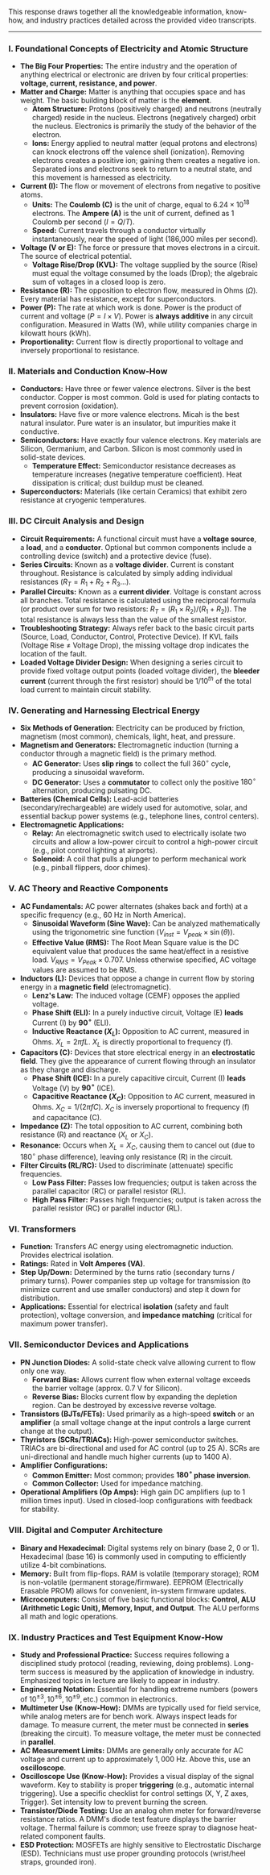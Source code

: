This response draws together all the knowledgeable information, know-how, and industry practices detailed across the provided video transcripts.

---

### I. Foundational Concepts of Electricity and Atomic Structure

*   **The Big Four Properties:** The entire industry and the operation of anything electrical or electronic are driven by four critical properties: **voltage, current, resistance, and power**.
*   **Matter and Charge:** Matter is anything that occupies space and has weight. The basic building block of matter is the **element**.
    *   **Atom Structure:** Protons (positively charged) and neutrons (neutrally charged) reside in the nucleus. Electrons (negatively charged) orbit the nucleus. Electronics is primarily the study of the behavior of the electron.
    *   **Ions:** Energy applied to neutral matter (equal protons and electrons) can knock electrons off the valence shell (ionization). Removing electrons creates a positive ion; gaining them creates a negative ion. Separated ions and electrons seek to return to a neutral state, and this movement is harnessed as electricity.
*   **Current (I):** The flow or movement of electrons from negative to positive atoms.
    *   **Units:** The **Coulomb (C)** is the unit of charge, equal to $6.24 \times 10^{18}$ electrons. The **Ampere (A)** is the unit of current, defined as 1 Coulomb per second ($I = Q/T$).
    *   **Speed:** Current travels through a conductor virtually instantaneously, near the speed of light (186,000 miles per second).
*   **Voltage (V or E):** The force or pressure that moves electrons in a circuit. The source of electrical potential.
    *   **Voltage Rise/Drop (KVL):** The voltage supplied by the source (Rise) must equal the voltage consumed by the loads (Drop); the algebraic sum of voltages in a closed loop is zero.
*   **Resistance (R):** The opposition to electron flow, measured in Ohms ($\Omega$). Every material has resistance, except for superconductors.
*   **Power (P):** The rate at which work is done. Power is the product of current and voltage ($P = I \times V$). Power is **always additive** in any circuit configuration. Measured in Watts (W), while utility companies charge in kilowatt hours (kWh).
*   **Proportionality:** Current flow is directly proportional to voltage and inversely proportional to resistance.

### II. Materials and Conduction Know-How

*   **Conductors:** Have three or fewer valence electrons. Silver is the best conductor. Copper is most common. Gold is used for plating contacts to prevent corrosion (oxidation).
*   **Insulators:** Have five or more valence electrons. Micah is the best natural insulator. Pure water is an insulator, but impurities make it conductive.
*   **Semiconductors:** Have exactly four valence electrons. Key materials are Silicon, Germanium, and Carbon. Silicon is most commonly used in solid-state devices.
    *   **Temperature Effect:** Semiconductor resistance decreases as temperature increases (negative temperature coefficient). Heat dissipation is critical; dust buildup must be cleaned.
*   **Superconductors:** Materials (like certain Ceramics) that exhibit zero resistance at cryogenic temperatures.

### III. DC Circuit Analysis and Design

*   **Circuit Requirements:** A functional circuit must have a **voltage source**, a **load**, and a **conductor**. Optional but common components include a controlling device (switch) and a protective device (fuse).
*   **Series Circuits:** Known as a **voltage divider**. Current is constant throughout. Resistance is calculated by simply adding individual resistances ($R_T = R_1 + R_2 + R_3...$).
*   **Parallel Circuits:** Known as a **current divider**. Voltage is constant across all branches. Total resistance is calculated using the reciprocal formula (or product over sum for two resistors: $R_T = (R_1 \times R_2) / (R_1 + R_2)$). The total resistance is always less than the value of the smallest resistor.
*   **Troubleshooting Strategy:** Always refer back to the basic circuit parts (Source, Load, Conductor, Control, Protective Device). If KVL fails (Voltage Rise $\neq$ Voltage Drop), the missing voltage drop indicates the location of the fault.
*   **Loaded Voltage Divider Design:** When designing a series circuit to provide fixed voltage output points (loaded voltage divider), the **bleeder current** (current through the first resistor) should be $1/10^{th}$ of the total load current to maintain circuit stability.

### IV. Generating and Harnessing Electrical Energy

*   **Six Methods of Generation:** Electricity can be produced by friction, magnetism (most common), chemicals, light, heat, and pressure.
*   **Magnetism and Generators:** Electromagnetic induction (turning a conductor through a magnetic field) is the primary method.
    *   **AC Generator:** Uses **slip rings** to collect the full $360^\circ$ cycle, producing a sinusoidal waveform.
    *   **DC Generator:** Uses a **commutator** to collect only the positive $180^\circ$ alternation, producing pulsating DC.
*   **Batteries (Chemical Cells):** Lead-acid batteries (secondary/rechargeable) are widely used for automotive, solar, and essential backup power systems (e.g., telephone lines, control centers).
*   **Electromagnetic Applications:**
    *   **Relay:** An electromagnetic switch used to electrically isolate two circuits and allow a low-power circuit to control a high-power circuit (e.g., pilot control lighting at airports).
    *   **Solenoid:** A coil that pulls a plunger to perform mechanical work (e.g., pinball flippers, door chimes).

### V. AC Theory and Reactive Components

*   **AC Fundamentals:** AC power alternates (shakes back and forth) at a specific frequency (e.g., $60 \text{ Hz}$ in North America).
    *   **Sinusoidal Waveform (Sine Wave):** Can be analyzed mathematically using the trigonometric sine function ($V_{inst} = V_{peak} \times \sin(\theta)$).
    *   **Effective Value (RMS):** The Root Mean Square value is the DC equivalent value that produces the same heat/effect in a resistive load. $V_{RMS} = V_{Peak} \times 0.707$. Unless otherwise specified, AC voltage values are assumed to be RMS.
*   **Inductors (L):** Devices that oppose a change in current flow by storing energy in a **magnetic field** (electromagnetic).
    *   **Lenz's Law:** The induced voltage (CEMF) opposes the applied voltage.
    *   **Phase Shift (ELI):** In a purely inductive circuit, Voltage (E) **leads** Current (I) by $\mathbf{90^\circ}$ (ELI).
    *   **Inductive Reactance ($X_L$):** Opposition to AC current, measured in Ohms. $X_L = 2 \pi f L$. $X_L$ is directly proportional to frequency (f).
*   **Capacitors (C):** Devices that store electrical energy in an **electrostatic field**. They give the appearance of current flowing through an insulator as they charge and discharge.
    *   **Phase Shift (ICE):** In a purely capacitive circuit, Current (I) **leads** Voltage (V) by $\mathbf{90^\circ}$ (ICE).
    *   **Capacitive Reactance ($X_C$):** Opposition to AC current, measured in Ohms. $X_C = 1 / (2 \pi f C)$. $X_C$ is inversely proportional to frequency (f) and capacitance (C).
*   **Impedance (Z):** The total opposition to AC current, combining both resistance (R) and reactance ($X_L$ or $X_C$).
*   **Resonance:** Occurs when $X_L = X_C$, causing them to cancel out (due to $180^\circ$ phase difference), leaving only resistance (R) in the circuit.
*   **Filter Circuits (RL/RC):** Used to discriminate (attenuate) specific frequencies.
    *   **Low Pass Filter:** Passes low frequencies; output is taken across the parallel capacitor (RC) or parallel resistor (RL).
    *   **High Pass Filter:** Passes high frequencies; output is taken across the parallel resistor (RC) or parallel inductor (RL).

### VI. Transformers

*   **Function:** Transfers AC energy using electromagnetic induction. Provides electrical isolation.
*   **Ratings:** Rated in **Volt Amperes (VA)**.
*   **Step Up/Down:** Determined by the turns ratio (secondary turns / primary turns). Power companies step up voltage for transmission (to minimize current and use smaller conductors) and step it down for distribution.
*   **Applications:** Essential for electrical **isolation** (safety and fault protection), voltage conversion, and **impedance matching** (critical for maximum power transfer).

### VII. Semiconductor Devices and Applications

*   **PN Junction Diodes:** A solid-state check valve allowing current to flow only one way.
    *   **Forward Bias:** Allows current flow when external voltage exceeds the barrier voltage (approx. $0.7 \text{ V}$ for Silicon).
    *   **Reverse Bias:** Blocks current flow by expanding the depletion region. Can be destroyed by excessive reverse voltage.
*   **Transistors (BJTs/FETs):** Used primarily as a high-speed **switch** or an **amplifier** (a small voltage change at the input controls a large current change at the output).
*   **Thyristors (SCRs/TRIACs):** High-power semiconductor switches. TRIACs are bi-directional and used for AC control (up to $25 \text{ A}$). SCRs are uni-directional and handle much higher currents (up to $1400 \text{ A}$).
*   **Amplifier Configurations:**
    *   **Common Emitter:** Most common; provides **$180^\circ$ phase inversion**.
    *   **Common Collector:** Used for impedance matching.
*   **Operational Amplifiers (Op Amps):** High gain DC amplifiers (up to 1 million times input). Used in closed-loop configurations with feedback for stability.

### VIII. Digital and Computer Architecture

*   **Binary and Hexadecimal:** Digital systems rely on binary (base 2, 0 or 1). Hexadecimal (base 16) is commonly used in computing to efficiently utilize 4-bit combinations.
*   **Memory:** Built from flip-flops. RAM is volatile (temporary storage); ROM is non-volatile (permanent storage/firmware). EEPROM (Electrically Erasable PROM) allows for convenient, in-system firmware updates.
*   **Microcomputers:** Consist of five basic functional blocks: **Control, ALU (Arithmetic Logic Unit), Memory, Input, and Output**. The ALU performs all math and logic operations.

### IX. Industry Practices and Test Equipment Know-How

*   **Study and Professional Practice:** Success requires following a disciplined study protocol (reading, reviewing, doing problems). Long-term success is measured by the application of knowledge in industry. Emphasized topics in lecture are likely to appear in industry.
*   **Engineering Notation:** Essential for handling extreme numbers (powers of $10^{\pm 3}, 10^{\pm 6}, 10^{\pm 9}, \text{etc.}$) common in electronics.
*   **Multimeter Use (Know-How):** DMMs are typically used for field service, while analog meters are for bench work. Always inspect leads for damage. To measure current, the meter must be connected in **series** (breaking the circuit). To measure voltage, the meter must be connected in **parallel**.
*   **AC Measurement Limits:** DMMs are generally only accurate for AC voltage and current up to approximately $1,000 \text{ Hz}$. Above this, use an **oscilloscope**.
*   **Oscilloscope Use (Know-How):** Provides a visual display of the signal waveform. Key to stability is proper **triggering** (e.g., automatic internal triggering). Use a specific checklist for control settings (X, Y, Z axes, Trigger). Set intensity low to prevent burning the screen.
*   **Transistor/Diode Testing:** Use an analog ohm meter for forward/reverse resistance ratios. A DMM's diode test feature displays the barrier voltage. Thermal failure is common; use freeze spray to diagnose heat-related component faults.
*   **ESD Protection:** MOSFETs are highly sensitive to Electrostatic Discharge (ESD). Technicians must use proper grounding protocols (wrist/heel straps, grounded iron).
